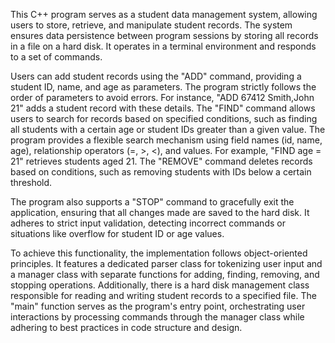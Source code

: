This C++ program serves as a student data management system, allowing users to store, retrieve, and manipulate student records. The system ensures data persistence between program sessions by storing all records in a file on a hard disk. It operates in a terminal environment and responds to a set of commands.

Users can add student records using the "ADD" command, providing a student ID, name, and age as parameters. The program strictly follows the order of parameters to avoid errors. For instance, "ADD 67412 Smith,John 21" adds a student record with these details. The "FIND" command allows users to search for records based on specified conditions, such as finding all students with a certain age or student IDs greater than a given value. The program provides a flexible search mechanism using field names (id, name, age), relationship operators (=, >, <), and values. For example, "FIND age = 21" retrieves students aged 21. The "REMOVE" command deletes records based on conditions, such as removing students with IDs below a certain threshold.

The program also supports a "STOP" command to gracefully exit the application, ensuring that all changes made are saved to the hard disk. It adheres to strict input validation, detecting incorrect commands or situations like overflow for student ID or age values.

To achieve this functionality, the implementation follows object-oriented principles. It features a dedicated parser class for tokenizing user input and a manager class with separate functions for adding, finding, removing, and stopping operations. Additionally, there is a hard disk management class responsible for reading and writing student records to a specified file. The "main" function serves as the program's entry point, orchestrating user interactions by processing commands through the manager class while adhering to best practices in code structure and design.
